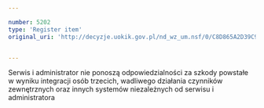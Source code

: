 ```yaml
---

number: 5202
type: 'Register item'
original_uri: 'http://decyzje.uokik.gov.pl/nd_wz_um.nsf/0/C8D865A2D39C94BEC1257BCD003BE301?OpenDocument'


---
```


Serwis i administrator nie ponoszą odpowiedzialności za szkody powstałe w wyniku integracji osób trzecich, wadliwego działania czynników zewnętrznych oraz innych systemów niezależnych od serwisu i administratora
